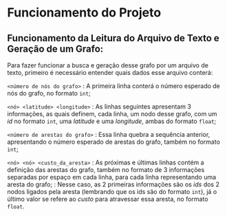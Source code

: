 # Funcionamento do Projeto

## Funcionamento da Leitura do Arquivo de Texto e Geração de um Grafo:

Para fazer funcionar a busca e geração desse grafo por um arquivo de texto, primeiro é necessário entender quais dados esse arquivo conterá:

`<número de nós do grafo>`
: A primeira linha conterá o número esperado de nós do grafo, no formato `int`;

`<nó> <latitude> <longitude>`
: As linhas seguintes apresentam 3 informações, as quais definem, cada linha, um nodo desse grafo, com um *id* no formato `int`, uma *latitude* e uma *longitude*, ambas do formato `float`;

`<número de arestas do grafo>`
: Essa linha quebra a sequência anterior, apresentando o número esperado de arestas do grafo, também no formato `int`;

`<nó> <nó> <custo_da_aresta>`
: As próximas e últimas linhas contém a definição das arestas do grafo, também no formato de 3 informações separadas por espaço em cada linha, para cada linha representando uma aresta do grafo;
: Nesse caso, as 2 primeiras informações são os *ids* dos 2 nodos ligados pela aresta (lembrando que os ids são do formato `int`), já o último valor se refere ao *custo* para atravessar essa aresta, no formato `float`.
